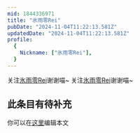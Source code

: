 ```yaml
---
mid: 1844336971
title: "氷雨零Rei"
pubDate: "2024-11-04T11:22:13.581Z"
updatedDate: "2024-11-04T11:22:13.581Z"
profile:
  {
    Nickname: ["氷雨零Rei"],
  }
---
```


关注[氷雨零Rei](https://space.bilibili.com/1844336971)谢谢喵~ 关注[氷雨零Rei](https://space.bilibili.com/1844336971)谢谢喵~

## 此条目有待补充
你可以在[这里](https://github.com/Yuhanawa/VTuber.ICU-Content/edit/master/v/氷雨零Rei/index.md)编辑本文
